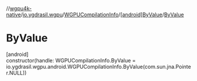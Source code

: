 //[wgpu4k-native](../../../../index.md)/[io.ygdrasil.wgpu](../../index.md)/[WGPUCompilationInfo](../index.md)/[[android]ByValue](index.md)/[ByValue](-by-value.md)

# ByValue

[android]\
constructor(handle: WGPUCompilationInfo.ByValue = io.ygdrasil.wgpu.android.WGPUCompilationInfo.ByValue(com.sun.jna.Pointer.NULL))